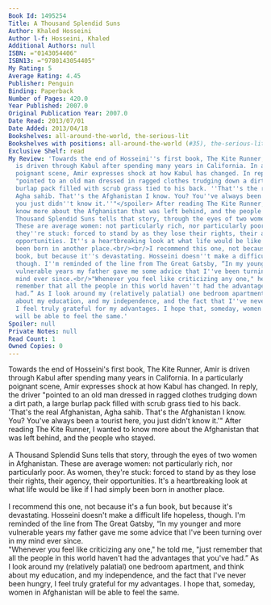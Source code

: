 ```yaml
---
Book Id: 1495254
Title: A Thousand Splendid Suns
Author: Khaled Hosseini
Author l-f: Hosseini, Khaled
Additional Authors: null
ISBN: ="0143054406"
ISBN13: ="9780143054405"
My Rating: 5
Average Rating: 4.45
Publisher: Penguin
Binding: Paperback
Number of Pages: 420.0
Year Published: 2007.0
Original Publication Year: 2007.0
Date Read: 2013/07/01
Date Added: 2013/04/18
Bookshelves: all-around-the-world, the-serious-lit
Bookshelves with positions: all-around-the-world (#35), the-serious-lit (#142)
Exclusive Shelf: read
My Review: 'Towards the end of Hosseini''s first book, The Kite Runner, <spoiler>Amir
  is driven through Kabul after spending many years in California. In a particularly
  poignant scene, Amir expresses shock at how Kabul has changed. In reply, the driver
  "pointed to an old man dressed in ragged clothes trudging down a dirt path, a large
  burlap pack filled with scrub grass tied to his back. ''That''s the real Afghanistan,
  Agha sahib. That''s the Afghanistan I know. You? You''ve always been a tourist here,
  you just didn''t know it.''"</spoiler> After reading The Kite Runner, I wanted to
  know more about the Afghanistan that was left behind, and the people who stayed.<br/><br/>A
  Thousand Splendid Suns tells that story, through the eyes of two women in Afghanistan.
  These are average women: not particularly rich, nor particularly poor. As women,
  they''re stuck: forced to stand by as they lose their rights, their agency, their
  opportunities. It''s a heartbreaking look at what life would be like if I had simply
  been born in another place.<br/><br/>I recommend this one, not because it''s a fun
  book, but because it''s devastating. Hosseini doesn''t make a difficult life hopeless,
  though. I''m reminded of the line from The Great Gatsby, “In my younger and more
  vulnerable years my father gave me some advice that I''ve been turning over in my
  mind ever since.<br/>"Whenever you feel like criticizing any one," he told me, "just
  remember that all the people in this world haven''t had the advantages that you''ve
  had.” As I look around my (relatively palatial) one bedroom apartment, and think
  about my education, and my independence, and the fact that I''ve never been hungry,
  I feel truly grateful for my advantages. I hope that, someday, women in Afghanistan
  will be able to feel the same.'
Spoiler: null
Private Notes: null
Read Count: 1
Owned Copies: 0
---
```


Towards the end of Hosseini's first book, The Kite Runner, <spoiler>Amir is driven through Kabul after spending many years in California. In a particularly poignant scene, Amir expresses shock at how Kabul has changed. In reply, the driver "pointed to an old man dressed in ragged clothes trudging down a dirt path, a large burlap pack filled with scrub grass tied to his back. 'That's the real Afghanistan, Agha sahib. That's the Afghanistan I know. You? You've always been a tourist here, you just didn't know it.'"</spoiler> After reading The Kite Runner, I wanted to know more about the Afghanistan that was left behind, and the people who stayed.<br/><br/>A Thousand Splendid Suns tells that story, through the eyes of two women in Afghanistan. These are average women: not particularly rich, nor particularly poor. As women, they're stuck: forced to stand by as they lose their rights, their agency, their opportunities. It's a heartbreaking look at what life would be like if I had simply been born in another place.<br/><br/>I recommend this one, not because it's a fun book, but because it's devastating. Hosseini doesn't make a difficult life hopeless, though. I'm reminded of the line from The Great Gatsby, “In my younger and more vulnerable years my father gave me some advice that I've been turning over in my mind ever since.<br/>"Whenever you feel like criticizing any one," he told me, "just remember that all the people in this world haven't had the advantages that you've had.” As I look around my (relatively palatial) one bedroom apartment, and think about my education, and my independence, and the fact that I've never been hungry, I feel truly grateful for my advantages. I hope that, someday, women in Afghanistan will be able to feel the same.